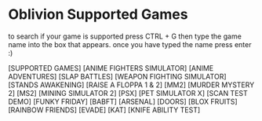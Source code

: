 # Oblivion Supported Games


to search if your game is supported press CTRL + G then type the game name into the box that appears. once you have typed the name press enter :)
 
[SUPPORTED GAMES]
[ANIME FIGHTERS SIMULATOR] [ANIME ADVENTURES] [SLAP BATTLES] [WEAPON FIGHTING SIMULATOR] [STANDS AWAKENING] [RAISE A FLOPPA 1 & 2] [MM2] [MURDER MYSTERY 2] [MS2] [MINING SIMULATOR 2] [PSX] [PET SIMULATOR X] [SCAN TEST DEMO] [FUNKY FRIDAY] [BABFT] [ARSENAL] [DOORS] [BLOX FRUITS] [RAINBOW FRIENDS] [EVADE] [KAT] [KNIFE ABILITY TEST]
